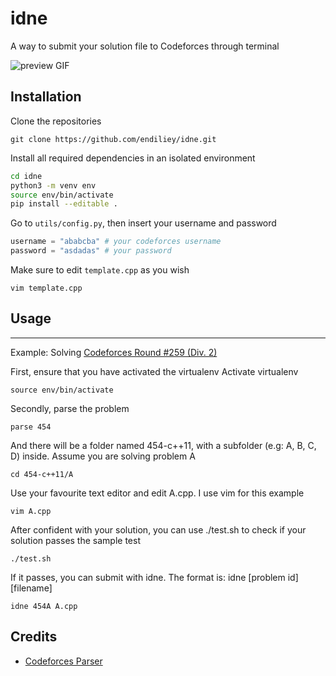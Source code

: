 # idne
A way to submit your solution file to Codeforces through terminal

![preview GIF](https://github.com/endiliey/idne/blob/master/preview.gif?raw=true)

## Installation

Clone the repositories
```
git clone https://github.com/endiliey/idne.git
```

Install all required dependencies in an isolated environment

```bash
cd idne
python3 -m venv env
source env/bin/activate
pip install --editable .
```

Go to `utils/config.py`, then insert your username and password
```python
username = "ababcba" # your codeforces username
password = "asdadas" # your password
```

Make sure to edit `template.cpp` as you wish
```
vim template.cpp
```


## Usage
----------



Example: Solving [Codeforces Round #259 (Div. 2)](http://codeforces.com/contest/454)

First, ensure that you have activated the virtualenv
Activate virtualenv
```
source env/bin/activate
```

Secondly, parse the problem

```
parse 454
```

And there will be a folder named 454-c++11, with a subfolder (e.g: A, B, C, D) inside. Assume you are solving problem A
```
cd 454-c++11/A
```

Use your favourite text editor and edit A.cpp. I use vim for this example
```
vim A.cpp
```

After confident with your solution, you can use ./test.sh to check if your solution passes the sample test
```
./test.sh
```

If it passes, you can submit with idne. The format is: idne [problem id] [filename]
```
idne 454A A.cpp
```

## Credits

- [Codeforces Parser](https://github.com/johnathan79717/codeforces-parser)
